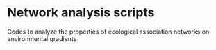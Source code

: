 # Network analysis scripts
Codes to analyze the properties of ecological association networks on environmental gradients
